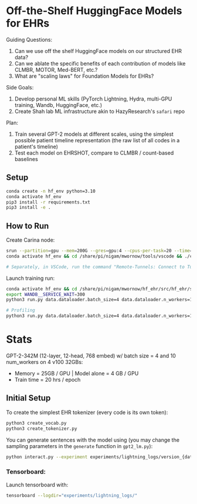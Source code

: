 # Off-the-Shelf HuggingFace Models for EHRs

Guiding Questions:
1. Can we use off the shelf HuggingFace models on our structured EHR data?
2. Can we ablate the specific benefits of each contribution of models like CLMBR, MOTOR, Med-BERT, etc.?
3. What are "scaling laws" for Foundation Models for EHRs?

Side Goals:
1. Develop personal ML skills (PyTorch Lightning, Hydra, multi-GPU training, Wandb, HuggingFace, etc.)
2. Create Shah lab ML infrastructure akin to HazyResearch's `safari` repo

Plan:
1. Train several GPT-2 models at different scales, using the simplest possible patient timeline representation (the raw list of all codes in a patient's timeline)
2. Test each model on EHRSHOT, compare to CLMBR / count-based baselines

## Setup

```bash
conda create -n hf_env python=3.10
conda activate hf_env
pip3 install -r requirements.txt
pip3 install -e .
```

## How to Run

Create Carina node:
```bash
srun --partition=gpu --mem=200G --gres=gpu:4 --cpus-per-task=20 --time=48:00:00 --pty bash -i
conda activate hf_env && cd /share/pi/nigam/mwornow/tools/vscode && ./code tunnel --cli-data-dir /share/pi/nigam/mwornow/tools/vscode/tunnel/ 

# Separately, in VSCode, run the command "Remote-Tunnels: Connect to Tunnel..." and select "slurm-gpu"

```

Launch training run:
```bash
conda activate hf_env && cd /share/pi/nigam/mwornow/hf_ehr/src/hf_ehr/scripts
export WANDB__SERVICE_WAIT=300
python3 run.py data.dataloader.batch_size=4 data.dataloader.n_workers=10 trainer.devices=[0,1,2,3]

# Profiling
python3 run.py data.dataloader.batch_size=4 data.dataloader.n_workers=10 trainer.devices=[0,1,2,3] trainer.max_epochs=1 trainer.limit_train_batches=0.1 trainer.limit_val_batches=0.1
```

# Stats

GPT-2-342M (12-layer, 12-head, 768 embed) w/ batch size = 4 and 10 num_workers on 4 v100 32GBs:
* Memory = 25GB / GPU | Model alone = 4 GB / GPU
* Train time = 20 hrs / epoch

## Initial Setup

To create the simplest EHR tokenizer (every code is its own token):
```bash
python3 create_vocab.py
python3 create_tokenizer.py
```

You can generate sentences with the model using (you may change the sampling parameters in the `generate` function in `gpt2_lm.py`):
```bash
python interact.py --experiment experiments/lightning_logs/version_{date}
```


### Tensorboard:

Launch tensorboard with:
```bash
tensorboard --logdir="experiments/lightning_logs/"
```
